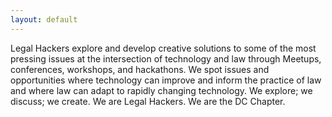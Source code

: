 ```yaml
---
layout: default
---
```

Legal Hackers explore and develop creative solutions to some of the most pressing issues at the intersection of technology and law through Meetups, conferences, workshops, and hackathons. We spot issues and opportunities where technology can improve and inform the practice of law and where law can adapt to rapidly changing technology. 
We explore; we discuss; we create. We are Legal Hackers. We are the DC Chapter.
